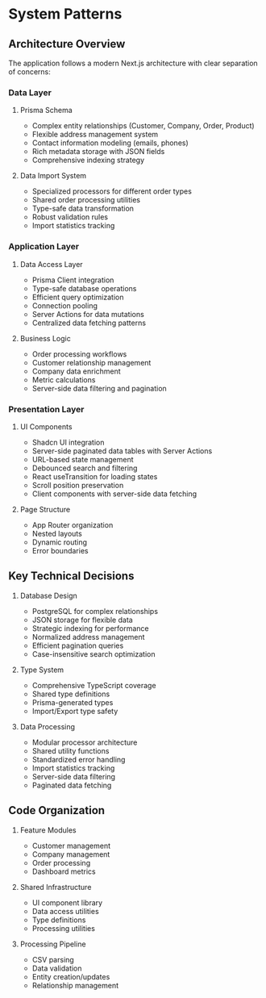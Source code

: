 # System Patterns

## Architecture Overview
The application follows a modern Next.js architecture with clear separation of concerns:

### Data Layer
1. Prisma Schema
   - Complex entity relationships (Customer, Company, Order, Product)
   - Flexible address management system
   - Contact information modeling (emails, phones)
   - Rich metadata storage with JSON fields
   - Comprehensive indexing strategy

2. Data Import System
   - Specialized processors for different order types
   - Shared order processing utilities
   - Type-safe data transformation
   - Robust validation rules
   - Import statistics tracking

### Application Layer
1. Data Access Layer
   - Prisma Client integration
   - Type-safe database operations
   - Efficient query optimization
   - Connection pooling
   - Server Actions for data mutations
   - Centralized data fetching patterns

2. Business Logic
   - Order processing workflows
   - Customer relationship management
   - Company data enrichment
   - Metric calculations
   - Server-side data filtering and pagination

### Presentation Layer
1. UI Components
   - Shadcn UI integration
   - Server-side paginated data tables with Server Actions
   - URL-based state management
   - Debounced search and filtering
   - React useTransition for loading states
   - Scroll position preservation
   - Client components with server-side data fetching

2. Page Structure
   - App Router organization
   - Nested layouts
   - Dynamic routing
   - Error boundaries

## Key Technical Decisions
1. Database Design
   - PostgreSQL for complex relationships
   - JSON storage for flexible data
   - Strategic indexing for performance
   - Normalized address management
   - Efficient pagination queries
   - Case-insensitive search optimization

2. Type System
   - Comprehensive TypeScript coverage
   - Shared type definitions
   - Prisma-generated types
   - Import/Export type safety

3. Data Processing
   - Modular processor architecture
   - Shared utility functions
   - Standardized error handling
   - Import statistics tracking
   - Server-side data filtering
   - Paginated data fetching

## Code Organization
1. Feature Modules
   - Customer management
   - Company management
   - Order processing
   - Dashboard metrics

2. Shared Infrastructure
   - UI component library
   - Data access utilities
   - Type definitions
   - Processing utilities

3. Processing Pipeline
   - CSV parsing
   - Data validation
   - Entity creation/updates
   - Relationship management
